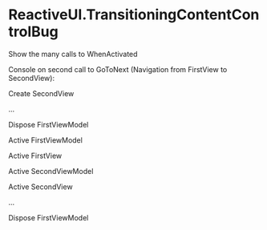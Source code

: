 # ReactiveUI.TransitioningContentControlBug
Show the many calls to WhenActivated 

Console on second call to GoToNext (Navigation from FirstView to SecondView):

Create SecondView

...

Dispose FirstViewModel

Active FirstViewModel

Active FirstView

Active SecondViewModel

Active SecondView

...

Dispose FirstViewModel
